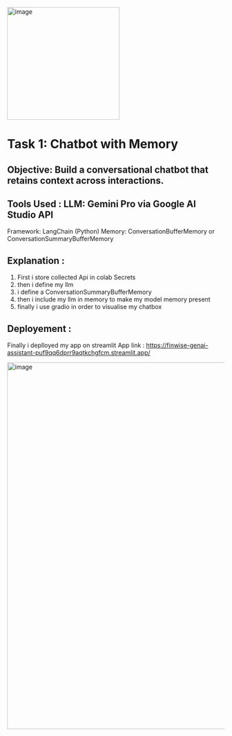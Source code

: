 <img width="260" height="260" alt="image" src="https://github.com/user-attachments/assets/3e53cc7e-0a0f-4373-bed2-d31e5e495f06" />



# Task 1: Chatbot with Memory

## Objective: Build a conversational chatbot that retains context across interactions.

## Tools Used : LLM: Gemini Pro via Google AI Studio API
Framework: LangChain (Python)
Memory: ConversationBufferMemory or ConversationSummaryBufferMemory

## Explanation : 

1. First i store collected Api in colab Secrets
2. then i define my llm
3. i define a ConversationSummaryBufferMemory
4. then i include my llm in memory to make my model memory present
5. finally i use gradio in order to visualise my chatbox


## Deployement : 

Finally i deplloyed my app on streamlit 
App link : https://finwise-genai-assistant-puf9qq6dprr9aqtkchgfcm.streamlit.app/

<img width="1903" height="847" alt="image" src="https://github.com/user-attachments/assets/ba75a161-9c49-4514-96f9-3b8df3973d99" />


